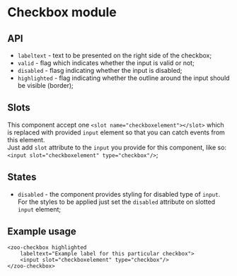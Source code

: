 # Checkbox module

## API
- `labeltext` - text to be presented on the right side of the checkbox;
- `valid` - flag which indicates whether the input is valid or not;
- `disabled` - flasg indicating whether the input is disabled;
- `highlighted` - flag indicating whether the outline around the input should be visible (border);

## Slots
This component accept one `<slot name="checkboxelement"></slot>` which is replaced with provided `input` element so that you can catch events from this element.       
Just add `slot` attribute to the `input` you provide for this component, like so: `<input slot="checkboxelement" type="checkbox"/>`;

## States
- `disabled` - the component provides styling for disabled type of `input`. For the styles to be applied just set the `disabled` attribute on slotted `input` element;

## Example usage 
```
<zoo-checkbox highlighted
	labeltext="Example label for this particular checkbox">
	<input slot="checkboxelement" type="checkbox"/>
</zoo-checkbox>
```